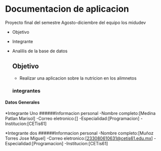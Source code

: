 # Documentacion de aplicacion 
Proyecto final del semestre Agosto-diciembre del equipo los midudev 

- Objetivo
- Integrante
- Analilis de la base de datos

  ## Objetivo
  * Realizar una aplicacion sobre la nutricion en los alimnetos

  ### integrantes
#### Datos Generales 
*Integrante Uno
######Informacion personal
-Nombre completo:[Medina Patlan Marisol]
-Correo eletronico:[]
-Especialidad:[Programacion]
-Institucion:[CETis61]

*Integrante dos
######Informacion personal
-Nombre completo:[Muñoz Torres Jose Miguel]
-Correo eletronico:[233080610631@cetis61.edu.mx]
-Especialidad:[Programacion]
-Institucion:[CETis61]
